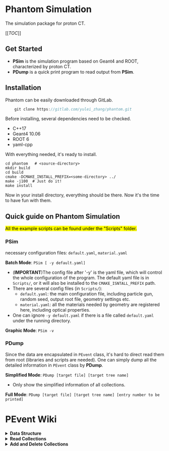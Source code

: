 # Phantom Simulation

The simulation package for proton CT.

[[_TOC_]]

## Get Started

- **PSim** is the simulation program based on Geant4 and ROOT, characterized by proton CT.
- **PDump** is a quick print program to read output from **PSim**.

## Installation

Phantom can be easily downloaded through GitLab.

```c++
    git clone https://gitlab.com/yulei_zhang/phantom.git
```

Before installing, several dependencies need to be checked.

- C++17
- Geant4 10.06
- ROOT 6
- yaml-cpp

With everything needed, it's ready to install.

```shell script
cd phantom   # <source-directory>
mkdir build
cd build
cmake -DCMAKE_INSTALL_PREFIX=<some-directory> ../
make -j100  # Just do it!
make install
```

Now in your install directory, everything should be there. Now it's the time to have fun with them.

## Quick guide on Phantom Simulation

<mark>All the example scripts can be found under the "Scripts" folder. <mark>

### PSim

necessary configuration files: ```default.yaml```, ```material.yaml```

**Batch Mode**: ```PSim [ -y default.yaml]```

- (**IMPORTANT**)The config file after '-y' is the yaml file, which will control the whole configuration of the program.
  The default yaml file is in ```Scripts/```, or it will also be installed to the ```CMAKE_ISNTALL_PREFIX``` path.
- There are several config files (in ```Scripts/```):
    - ```default.yaml```: the main configuration file, including particle gun, random seed, output root file, geometry
      settings etc.
    - ```material.yaml```: all the materials needed by geometry are registered here, including optical properties.
- One can ignore ```-y default.yaml``` if there is a file called ```default.yaml``` under the running directory.

**Graphic Mode**: ```PSim -v```

### PDump

Since the data are encapsulated in ```PEvent``` class, it's hard to direct read them from root (libraries and scripts are needed). 
One can simply dump all the detailed information in ```PEvent``` class by **PDump**. 

**Simplified Mode**: ```PDump [target file] [target tree name]```

- Only show the simplified information of all collections.

**Full Mode**: ```PDump [target file] [target tree name] [entry number to be printed]```

# PEvent Wiki

<details><summary><b>Data Structure</b></summary>
PEvent is the self-developed C++ data structure used for Phantom Simulation. It's basically a C++ class with several class members
, which are some fundamental physical quantities. The primary members of PEvent are as following:

- ```MCParticle```: a class recording all monte carlo particle information.
- ```PStep```: mainly focusing on step of motion of the primary proton.
- ```PCTXData```: containing raw hits and digitization information.

Each basic type has its own collection map:

- ```mcp_map = std::map<TString, vector<MCParticle * >>```
- ```step_map = std::map<TString, vector<PStep * >>```
- ```hit_map = std::map<TString, vector<PCTXData * >>```

All the information records in the corresponding map. For example, the detector hits of Scintillator module fills
as ```std::pair("Scintillator", vector of PCTXData* )```, and the hits from Range Telescope
are ```std::pair("Telescope", vector of PCTXData* )```.

</details>

<details><summary><b>Read Collections</b></summary>
PEvent class has encapsulated the central method to read wanted vector as long as the collection name is given. 
The way to read the vector is like:

```c++
// Read PEvent from somewhere
PEvent *evt;

/*
 * The names of the following collections are just for reference
 */

// Read Detector Hits        
auto hits = evt->GetData("Scintillator", DetectorHit_DataType::COL);

// Read Monte Carlo Particles
auto mcps = evt->GetData("MCPaticles", MCParticle_DataType::COL);

// Read Initial Proton Steps
auto steps = evt->GetData("Init_Particle_Step", ParticleStep_DataType::COL);

/*
 * hits: std::vector<PCTXData* >* 
 * mcps: std::vector<MCParticle* >*
 * steps: std::vector<PStep* >*
 */
```

There are three enum types which are used to differentiate which kind of collections users want to retreive:

```c++
enum class MCParticle_DataType { COL };
enum class ParticleStep_DataType { COL };
enum class DetectorHit_DataType { COL };
```

</details>


<details><summary><b>Add and Delete Collections</b></summary>

It's quite straight forward to add or delete collections, which is similar to ```std::map```, but PEvent has already
provided the interface to do it:

```c++
// Read PEvent from somewhere
PEvent *evt;

// Register a detector hit collection called "Telescope"
evt->RegisterCollection("Telescope", Phantom_DataType::DetectorHit);

// Register a mc particle collection called "MCParticle"
evt->RegisterCollection("MCParticle", Phantom_DataType::MCParticle);

// Register a detector hit collection called "InitialStep"
evt->RegisterCollection("InitialStep", Phantom_DataType::ParticleStep);

// Delete the detector hit collection called "FrontTracker"
evt->DeleteCollection("FrontTracker", Phantom_DataType::DetectorHit);
```

The second argument is a self-defined enum class type, which is defined as 
```c++
enum class Phantom_DataType {
    MCParticle, ParticleStep, DetectorHit
};
```
</details>
